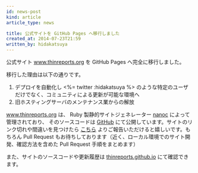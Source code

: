 ```yaml
---
id: news-post
kind: article
article_type: news

title: 公式サイトを GitHub Pages へ移行しました
created_at: 2014-07-23T21:59
written_by: hidakatsuya
---
```


公式サイト www.thinreports.org を GitHub Pages へ完全に移行しました。  

移行した理由は以下の通りです。

  1. デプロイを自動化し <%= twitter :hidakatsuya %> のような特定のユーザだけでなく、コミュニティによる更新が可能な環境へ
  2. 旧ホスティングサーバのメンテナンス業からの解放

www.thinreports.org は、 Ruby 製静的サイトジェネレーター [nanoc](http://nanoc.ws/) によって管理されており、
そのソースコードは [GitHub](https://github.com/thinreports/thinreports.org) にて公開しています。サイトのリンク切れや間違いを見つけたら [こちら](https://github.com/thinreports/thinreports.org/issues/new) よりご報告いただけると嬉しいです。もちろん Pull Request もお待ちしております（近く、ローカル環境でのサイト開発、確認方法を含めた Pull Request 手順をまとめます）

また、サイトのソースコードや更新履歴は [thinreports.github.io](https://github.com/thinreports/thinreports.github.io) にて確認できます。
